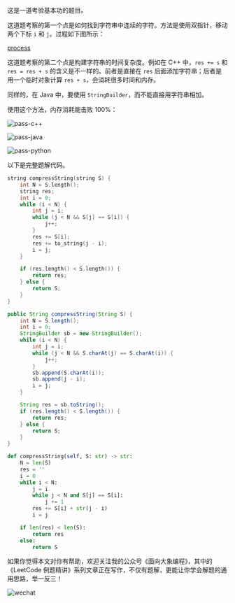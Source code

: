 这是一道考验基本功的题目。

这道题考察的第一个点是如何找到字符串中连续的字符。方法是使用双指针，移动两个下标 `i` 和 `j`。过程如下图所示：

 [process](https://pic.leetcode-cn.com/97e85c6f75e8bc2df19ee4572359d9bca2ebbc2a3e365026991064c1e09e6e64.gif)

这道题考察的第二个点是构建字符串的时间复杂度。例如在 C++ 中，`res += s` 和 `res = res + s` 的含义是不一样的。前者是直接在 `res` 后面添加字符串；后者是用一个临时对象计算 `res + s`，会消耗很多时间和内存。

同样的，在 Java 中，要使用 `StringBuilder`，而不能直接用字符串相加。

使用这个方法，内存消耗能击败 100%：

![pass-c++](https://pic.leetcode-cn.com/3f4c4a2e9959f70279011ed1c25162d711ca50d537fbf7aa8b61817117150597.jpg)

![pass-java](https://pic.leetcode-cn.com/0f865ba41d597718d262339fb0ec2354081e5fc60533ec856ad8dc96880c5d0e.jpg)

![pass-python](https://pic.leetcode-cn.com/117937f6353d0a4d41b0a5d7a588ecb0fe7d3757edb2f4bffdce272064f3eb22.jpg)

以下是完整题解代码。

```C++ []
string compressString(string S) {
    int N = S.length();
    string res;
    int i = 0;
    while (i < N) {
        int j = i;
        while (j < N && S[j] == S[i]) {
            j++;
        }
        res += S[i];
        res += to_string(j - i);
        i = j;
    }

    if (res.length() < S.length()) {
        return res;
    } else {
        return S;
    }
}
```

```Java []
public String compressString(String S) {
    int N = S.length();
    int i = 0;
    StringBuilder sb = new StringBuilder();
    while (i < N) {
        int j = i;
        while (j < N && S.charAt(j) == S.charAt(i)) {
            j++;
        }
        sb.append(S.charAt(i));
        sb.append(j - i);
        i = j;
    }

    String res = sb.toString();
    if (res.length() < S.length()) {
        return res;
    } else {
        return S;
    }
}
```

```Python []
def compressString(self, S: str) -> str:
    N = len(S)
    res = ''
    i = 0
    while i < N:
        j = i
        while j < N and S[j] == S[i]:
            j += 1
        res += S[i] + str(j - i)
        i = j

    if len(res) < len(S):
        return res
    else:
        return S
```

如果你觉得本文对你有帮助，欢迎关注我的公众号《面向大象编程》，其中的《LeetCode 例题精讲》系列文章正在写作，不仅有题解，更能让你学会解题的通用思路，举一反三！

![wechat](https://pic.leetcode-cn.com/263aba002ca31e5f7275886b10c1db77d6f42a70b897049fcde8fc331b2b5a1d.jpg)